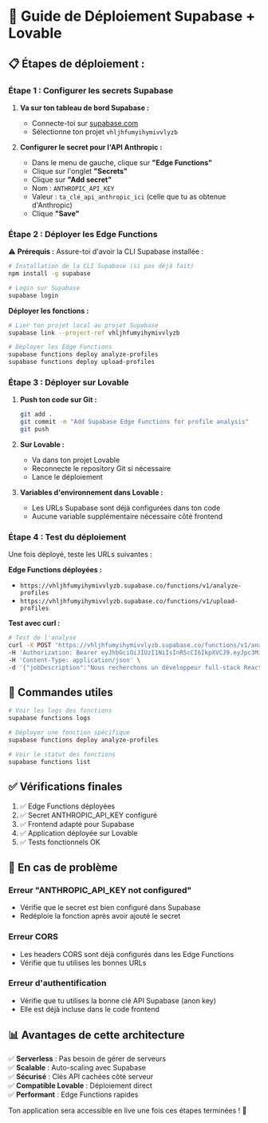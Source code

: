 # 🚀 Guide de Déploiement Supabase + Lovable

## 📋 **Étapes de déploiement :**

### **Étape 1 : Configurer les secrets Supabase**

1. **Va sur ton tableau de bord Supabase :**
   - Connecte-toi sur [supabase.com](https://supabase.com)
   - Sélectionne ton projet `vhljhfumyihymivvlyzb`

2. **Configurer le secret pour l'API Anthropic :**
   - Dans le menu de gauche, clique sur **"Edge Functions"**
   - Clique sur l'onglet **"Secrets"** 
   - Clique sur **"Add secret"**
   - Nom : `ANTHROPIC_API_KEY`
   - Valeur : `ta_clé_api_anthropic_ici` (celle que tu as obtenue d'Anthropic)
   - Clique **"Save"**

### **Étape 2 : Déployer les Edge Functions**

⚠️ **Prérequis :** Assure-toi d'avoir la CLI Supabase installée :

```bash
# Installation de la CLI Supabase (si pas déjà fait)
npm install -g supabase

# Login sur Supabase
supabase login
```

**Déployer les fonctions :**

```bash
# Lier ton projet local au projet Supabase
supabase link --project-ref vhljhfumyihymivvlyzb

# Déployer les Edge Functions
supabase functions deploy analyze-profiles
supabase functions deploy upload-profiles
```

### **Étape 3 : Déployer sur Lovable**

1. **Push ton code sur Git :**
   ```bash
   git add .
   git commit -m "Add Supabase Edge Functions for profile analysis"
   git push
   ```

2. **Sur Lovable :**
   - Va dans ton projet Lovable
   - Reconnecte le repository Git si nécessaire
   - Lance le déploiement

3. **Variables d'environnement dans Lovable :**
   - Les URLs Supabase sont déjà configurées dans ton code
   - Aucune variable supplémentaire nécessaire côté frontend

### **Étape 4 : Test du déploiement**

Une fois déployé, teste les URLs suivantes :

**Edge Functions déployées :**
- `https://vhljhfumyihymivvlyzb.supabase.co/functions/v1/analyze-profiles`
- `https://vhljhfumyihymivvlyzb.supabase.co/functions/v1/upload-profiles`

**Test avec curl :**
```bash
# Test de l'analyse
curl -X POST 'https://vhljhfumyihymivvlyzb.supabase.co/functions/v1/analyze-profiles' \
-H 'Authorization: Bearer eyJhbGciOiJIUzI1NiIsInR5cCI6IkpXVCJ9.eyJpc3MiOiJzdXBhYmFzZSIsInJlZiI6InZobGpoZnVteWloeW1pdnZseXpiIiwicm9sZSI6ImFub24iLCJpYXQiOjE3NTU0MjQzMTAsImV4cCI6MjA3MTAwMDMxMH0.TJkRs5sRYWcpfbkOAiytuoKPKQFL8vYf1FEyvC5alH0' \
-H 'Content-Type: application/json' \
-d '{"jobDescription":"Nous recherchons un développeur full-stack React/Node.js"}'
```

## 🔧 **Commandes utiles**

```bash
# Voir les logs des fonctions
supabase functions logs

# Déployer une fonction spécifique
supabase functions deploy analyze-profiles

# Voir le statut des fonctions
supabase functions list
```

## ✅ **Vérifications finales**

1. ✅ Edge Functions déployées
2. ✅ Secret ANTHROPIC_API_KEY configuré
3. ✅ Frontend adapté pour Supabase
4. ✅ Application déployée sur Lovable
5. ✅ Tests fonctionnels OK

## 🚨 **En cas de problème**

### **Erreur "ANTHROPIC_API_KEY not configured"**
- Vérifie que le secret est bien configuré dans Supabase
- Redéploie la fonction après avoir ajouté le secret

### **Erreur CORS**
- Les headers CORS sont déjà configurés dans les Edge Functions
- Vérifie que tu utilises les bonnes URLs

### **Erreur d'authentification**
- Vérifie que tu utilises la bonne clé API Supabase (anon key)
- Elle est déjà incluse dans le code frontend

## 📊 **Avantages de cette architecture**

✅ **Serverless** : Pas besoin de gérer de serveurs  
✅ **Scalable** : Auto-scaling avec Supabase  
✅ **Sécurisé** : Clés API cachées côté serveur  
✅ **Compatible Lovable** : Déploiement direct  
✅ **Performant** : Edge Functions rapides  

Ton application sera accessible en live une fois ces étapes terminées ! 🎉